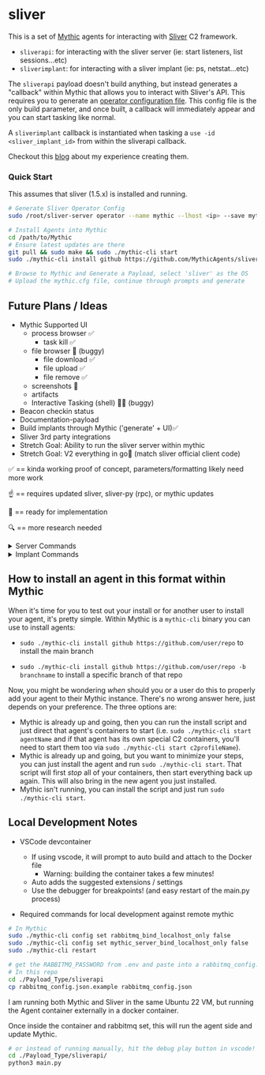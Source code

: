 # sliver

This is a set of [Mythic](https://docs.mythic-c2.net/) agents for interacting with [Sliver](https://sliver.sh/) C2 framework.

- `sliverapi`: for interacting with the sliver server (ie: start listeners, list sessions...etc)
- `sliverimplant`: for interacting with a sliver implant (ie: ps, netstat...etc)

The `sliverapi` payload doesn't build anything, but instead generates a "callback" within Mythic that allows you to interact with Sliver's API. This requires you to generate an [operator configuration file](https://sliver.sh/docs?name=Multi-player+Mode). This config file is the only build parameter, and once built, a callback will immediately appear and you can start tasking like normal.

A `sliverimplant` callback is instantiated when tasking a `use -id <sliver_implant_id>` from within the sliverapi callback.

Checkout this [blog](./blog/blog.md) about my experience creating them.

### Quick Start

This assumes that sliver (1.5.x) is installed and running.

```sh
# Generate Sliver Operator Config
sudo /root/sliver-server operator --name mythic --lhost <ip> --save mythic.cfg && sudo chown $USER:$USER mythic.cfg

# Install Agents into Mythic
cd /path/to/Mythic
# Ensure latest updates are there
git pull && sudo make && sudo ./mythic-cli start
sudo ./mythic-cli install github https://github.com/MythicAgents/sliver

# Browse to Mythic and Generate a Payload, select 'sliver' as the OS
# Upload the mythic.cfg file, continue through prompts and generate
```

## Future Plans / Ideas

- Mythic Supported UI
  - process browser ✅
    - task kill ✅
  - file browser 🐞 (buggy)
    - file download ✅
    - file upload ✅
    - file remove ✅
  - screenshots 🐞
  - artifacts
  - Interactive Tasking (shell) 🚧🐞 (buggy)
- Beacon checkin status
- Documentation-payload
- Build implants through Mythic ('generate' + UI)✅
- Sliver 3rd party integrations
- Stretch Goal: Ability to run the sliver server within mythic
- Stretch Goal: V2 everything in go💙 (match sliver official client code)

✅ == kinda working proof of concept, parameters/formatting likely need more work

☝️ == requires updated sliver, sliver-py (rpc), or mythic updates

👷 == ready for implementation

🔍 == more research needed

<details>
  <summary>Server Commands</summary>

    - clear (not needed with Mythic?)
    - exit🔍 (exit vs close vs background vs kill)
    - monitor🔍
    - wg-config🔍
    - wg-portfwd🔍
    - wg-socks🔍
    - aliases☝️
    - armory☝️
    - background (not needed with Mythic?)
    - beacons✅
    - builders☝️
    - canaries✅
    - cursed🔍
    - dns✅
    - generate✅
    - hosts✅
    - http✅
    - https✅
    - implants✅
    - jobs✅
    - licenses✅
    - loot (not needed with Mythic?)
    - mtls✅
    - prelude-operator🔍
    - profiles✅
    - reaction🔍
    - regenerate👷
    - sessions✅
    - settings (not needed with Mythic?)
    - stage-listener👷
    - update (not needed with Mythic?)
    - use✅
    - version✅
    - websites✅
    - wg✅
    - operators✅

</details>

<details>
  <summary>Implant Commands</summary>

    - cat✅
    - cd✅
    - chmod☝️
    - chown☝️
    - chtimes☝️
    - close🔍 (what is this used for?)
    - download✅
    - execute✅
    - execute-shellcode👷
    - execute-assembly👷
    - extensions👷
    - getgid✅
    - getpid✅
    - getuid✅
    - ifconfig✅
    - info✅
    - interactive✅ (beacon only)
    - kill✅
    - ls✅
    - memfiles☝️
    - mkdir✅
    - msf👷
    - msf-inject👷
    - mv✅
    - netstat✅
    - ping✅ (session only)
    - pivots👷 (session only)
    - portfwd👷
    - procdump👷
    - ps✅
    - pwd✅
    - reconfig✅ (beacon only)
    - rename (not needed with Mythic?)
    - rm✅
    - rportfwd👷
    - screenshot✅
    - shell✅ (session only)
    - shikata-ga-nai🔍
    - sideload👷
    - socks5👷
    - ssh👷
    - tasks✅ (beacon only)
    - terminate✅
    - upload✅
    - whoami✅

</details>

## How to install an agent in this format within Mythic

When it's time for you to test out your install or for another user to install your agent, it's pretty simple. Within Mythic is a `mythic-cli` binary you can use to install agents:

- `sudo ./mythic-cli install github https://github.com/user/repo` to install the main branch
* `sudo ./mythic-cli install github https://github.com/user/repo -b branchname` to install a specific branch of that repo

Now, you might be wondering _when_ should you or a user do this to properly add your agent to their Mythic instance. There's no wrong answer here, just depends on your preference. The three options are:

* Mythic is already up and going, then you can run the install script and just direct that agent's containers to start (i.e. `sudo ./mythic-cli start agentName` and if that agent has its own special C2 containers, you'll need to start them too via `sudo ./mythic-cli start c2profileName`).
* Mythic is already up and going, but you want to minimize your steps, you can just install the agent and run `sudo ./mythic-cli start`. That script will first _stop_ all of your containers, then start everything back up again. This will also bring in the new agent you just installed.
* Mythic isn't running, you can install the script and just run `sudo ./mythic-cli start`. 

## Local Development Notes

- VSCode devcontainer
  - If using vscode, it will prompt to auto build and attach to the Docker file
    - Warning: building the container takes a few minutes!
  - Auto adds the suggested extensions / settings
  - Use the debugger for breakpoints! (and easy restart of the main.py process)

- Required commands for local development against remote mythic

```bash
# In Mythic
sudo ./mythic-cli config set rabbitmq_bind_localhost_only false
sudo ./mythic-cli config set mythic_server_bind_localhost_only false
sudo ./mythic-cli restart

# get the RABBITMQ_PASSWORD from .env and paste into a rabbitmq_config.json
# In this repo
cd ./Payload_Type/sliverapi
cp rabbitmq_config.json.example rabbitmq_config.json
```

I am running both Mythic and Sliver in the same Ubuntu 22 VM, but running the Agent container externally in a docker container.

Once inside the container and rabbitmq set, this will run the agent side and update Mythic.

```bash
# or instead of running manually, hit the debug play button in vscode!
cd ./Payload_Type/sliverapi/
python3 main.py
```
